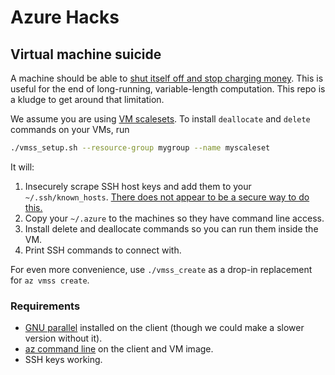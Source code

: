 # Azure Hacks

## Virtual machine suicide

A machine should be able to [shut itself off and stop charging money](https://feedback.azure.com/forums/216843-virtual-machines/suggestions/6750431-allow-shutdown-from-vm-to-deallocated-state).  This is useful for the end of long-running, variable-length computation.  This repo is a kludge to get around that limitation.

We assume you are using [VM scalesets](https://docs.microsoft.com/en-us/azure/virtual-machine-scale-sets/virtual-machine-scale-sets-overview).  To install `deallocate` and `delete` commands on your VMs, run
```bash
./vmss_setup.sh --resource-group mygroup --name myscaleset
```
It will:
1. Insecurely scrape SSH host keys and add them to your `~/.ssh/known_hosts`.  [There does not appear to be a secure way to do this.](https://feedback.azure.com/forums/34192--general-feedback/suggestions/8948203-display-ssh-host-key-fingerprints-for-linux-vm-s)
2. Copy your `~/.azure` to the machines so they have command line access.
3. Install delete and deallocate commands so you can run them inside the VM.
4. Print SSH commands to connect with.

For even more convenience, use `./vmss_create` as a drop-in replacement for `az vmss create`.  

### Requirements

- [GNU parallel](https://www.gnu.org/software/parallel/) installed on the client (though we could make a slower version without it).
- [az command line](https://github.com/Azure/azure-cli/) on the client and VM image.
- SSH keys working.
